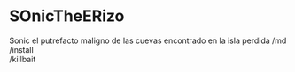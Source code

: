 # SOnicTheERizo
Sonic el putrefacto maligno de las cuevas encontrado en la isla perdida
/md   
/install       
/killbait 
